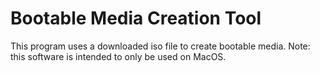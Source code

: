 # Bootable Media Creation Tool

This program uses a downloaded iso file to create bootable media. Note: this software is intended to only be used on MacOS. 
